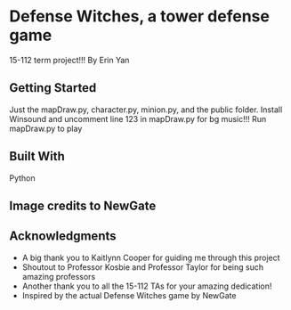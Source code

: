 # Defense Witches, a tower defense game

15-112 term project!!! By Erin Yan

## Getting Started

Just the mapDraw.py, character.py, minion.py, and the public folder.
Install Winsound and uncomment line 123 in mapDraw.py for bg music!!!
Run mapDraw.py to play

## Built With
Python

## Image credits to NewGate
## Acknowledgments
* A big thank you to Kaitlynn Cooper for guiding me through this project
* Shoutout to Professor Kosbie and Professor Taylor for being such amazing professors
* Another thank you to all the 15-112 TAs for your amazing dedication!
* Inspired by the actual Defense Witches game by NewGate

